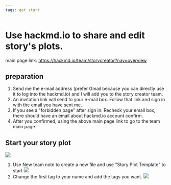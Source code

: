 ```yaml
---
tags: get start 
---
```

# Use hackmd.io to share and edit story's plots.
main page link: https://hackmd.io/team/storycreator?nav=overview


## preparation

1. Send me the e-mail address (prefer Gmail because you can directly use it to log into the hackmd.io) and I will add you to the story creator team.
2. An invitation link will send to your e-mail box. Follow that link and sign in with the email you have sent me.
3. If you see a "forbidden page" after sign in. Recheck your email box, there should have an email about hackmd.io account confirm.
4. After you confirmed, using the above main page link to go to the team main page.
## Start your story plot
![](https://i.imgur.com/EAQmIfZ.jpg)
1. Use New team note to create a new file and use "Story Plot Template" to start ![](https://i.imgur.com/LFfABtW.png)
3. Change the first tag to your name and add the tags you want. ![](https://i.imgur.com/XGuCHR6.png)
